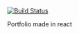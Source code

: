 [![Build Status](https://travis-ci.com/PawelKlapec/portfolio.svg?branch=master)](https://travis-ci.org/azu/travis-badge)

Portfolio made in react